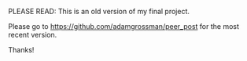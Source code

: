 PLEASE READ: This is an old version of my final project.

Please go to https://github.com/adamgrossman/peer_post for the most recent version.

Thanks!
